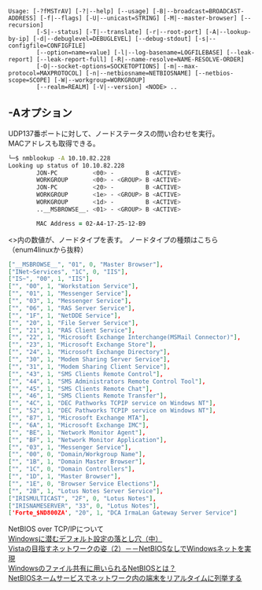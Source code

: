 ```
Usage: [-?fMSTrAV] [-?|--help] [--usage] [-B|--broadcast=BROADCAST-ADDRESS] [-f|--flags] [-U|--unicast=STRING] [-M|--master-browser] [--recursion]
        [-S|--status] [-T|--translate] [-r|--root-port] [-A|--lookup-by-ip] [-d|--debuglevel=DEBUGLEVEL] [--debug-stdout] [-s|--configfile=CONFIGFILE]
        [--option=name=value] [-l|--log-basename=LOGFILEBASE] [--leak-report] [--leak-report-full] [-R|--name-resolve=NAME-RESOLVE-ORDER]
        [-O|--socket-options=SOCKETOPTIONS] [-m|--max-protocol=MAXPROTOCOL] [-n|--netbiosname=NETBIOSNAME] [--netbios-scope=SCOPE] [-W|--workgroup=WORKGROUP]
        [--realm=REALM] [-V|--version] <NODE> ..
```

## -Aオプション
UDP137番ポートに対して、ノードステータスの問い合わせを実行。  
MACアドレスも取得できる。
```zsh
└─$ nmblookup -A 10.10.82.228
Looking up status of 10.10.82.228
        JON-PC          <00> -         B <ACTIVE> 
        WORKGROUP       <00> - <GROUP> B <ACTIVE> 
        JON-PC          <20> -         B <ACTIVE> 
        WORKGROUP       <1e> - <GROUP> B <ACTIVE> 
        WORKGROUP       <1d> -         B <ACTIVE> 
        ..__MSBROWSE__. <01> - <GROUP> B <ACTIVE> 

        MAC Address = 02-A4-17-25-12-B9
```
<>内の数値が、ノードタイプを表す。
ノードタイプの種類はこちら（enum4linuxから抜粋）
```json
["__MSBROWSE__", "01", 0, "Master Browser"],
["INet~Services", "1C", 0, "IIS"],
["IS~", "00", 1, "IIS"],
["", "00", 1, "Workstation Service"],
["", "01", 1, "Messenger Service"],
["", "03", 1, "Messenger Service"],
["", "06", 1, "RAS Server Service"],
["", "1F", 1, "NetDDE Service"],
["", "20", 1, "File Server Service"],
["", "21", 1, "RAS Client Service"],
["", "22", 1, "Microsoft Exchange Interchange(MSMail Connector)"],
["", "23", 1, "Microsoft Exchange Store"],
["", "24", 1, "Microsoft Exchange Directory"],
["", "30", 1, "Modem Sharing Server Service"],
["", "31", 1, "Modem Sharing Client Service"],
["", "43", 1, "SMS Clients Remote Control"],
["", "44", 1, "SMS Administrators Remote Control Tool"],
["", "45", 1, "SMS Clients Remote Chat"],
["", "46", 1, "SMS Clients Remote Transfer"],
["", "4C", 1, "DEC Pathworks TCPIP service on Windows NT"],
["", "52", 1, "DEC Pathworks TCPIP service on Windows NT"],
["", "87", 1, "Microsoft Exchange MTA"],
["", "6A", 1, "Microsoft Exchange IMC"],
["", "BE", 1, "Network Monitor Agent"],
["", "BF", 1, "Network Monitor Application"],
["", "03", 1, "Messenger Service"],
["", "00", 0, "Domain/Workgroup Name"],
["", "1B", 1, "Domain Master Browser"],
["", "1C", 0, "Domain Controllers"],
["", "1D", 1, "Master Browser"],
["", "1E", 0, "Browser Service Elections"],
["", "2B", 1, "Lotus Notes Server Service"],
["IRISMULTICAST", "2F", 0, "Lotus Notes"],
["IRISNAMESERVER", "33", 0, "Lotus Notes"],
['Forte_$ND800ZA', "20", 1, "DCA IrmaLan Gateway Server Service"]
```

NetBIOS over TCP/IPについて  
[Windowsに潜むデフォルト設定の落とし穴（中）](https://xtech.nikkei.com/it/members/NBY/techsquare/20021129/2/)  
[Vistaの目指すネットワークの姿（2）－－NetBIOSなしでWindowsネットを実現](https://xtech.nikkei.com/it/article/COLUMN/20080916/314893/)  
[Windowsのファイル共有に用いられるNetBIOSとは？](https://atmarkit.itmedia.co.jp/fpc/experiments/008bbrouter_sec/block_share_02.html)  
[NetBIOSネームサービスでネットワーク内の端末をリアルタイムに列挙する](https://codezine.jp/article/detail/192)
